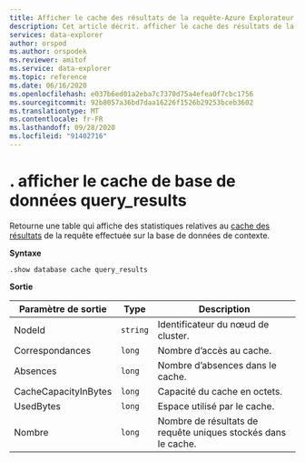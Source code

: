 ```yaml
---
title: Afficher le cache des résultats de la requête-Azure Explorateur de données
description: Cet article décrit. afficher le cache des résultats de la requête dans Azure Explorateur de données.
services: data-explorer
author: orspod
ms.author: orspodek
ms.reviewer: amitof
ms.service: data-explorer
ms.topic: reference
ms.date: 06/16/2020
ms.openlocfilehash: e037b6ed01a2eba7c7370d75a4efea0f7cbc1756
ms.sourcegitcommit: 92b8057a36bd7daa16226f1526b29253bceb3602
ms.translationtype: MT
ms.contentlocale: fr-FR
ms.lasthandoff: 09/28/2020
ms.locfileid: "91402716"
---
```

# <a name="show-database-cache-query_results"></a>. afficher le cache de base de données query_results

Retourne une table qui affiche des statistiques relatives au [cache des résultats](../query/query-results-cache.md) de la requête effectuée sur la base de données de contexte.

**Syntaxe**

`.show database cache query_results`

**Sortie**
 
|Paramètre de sortie |Type |Description 
|---|---|---
|NodeId|`string`|Identificateur du nœud de cluster.
|Correspondances  |`long`|Nombre d’accès au cache.
|Absences  |`long`|Nombre d’absences dans le cache.
|CacheCapacityInBytes |`long` |Capacité du cache en octets.
|UsedBytes  |`long` |Espace utilisé par le cache.
|Nombre  |`long`| Nombre de résultats de requête uniques stockés dans le cache.
